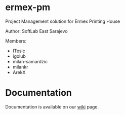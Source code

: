 ermex-pm
========

Project Management solution for Ermex Printing House

Author: SoftLab East Sarajevo

Members:

* ITesic
* igolub
* milan-samardzic
* milankr
* ArekX

Documentation
========

Documentation is available on our [wiki](/SoftLab-IS/ermex-pm/wiki "Visit our wiki page") page.
